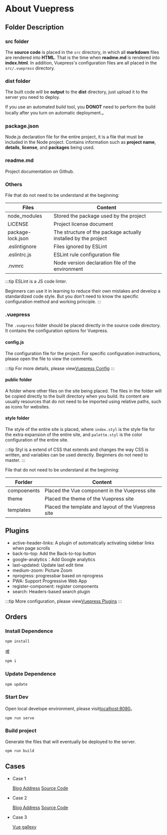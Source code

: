 # About Vuepress

## Folder Description

### src folder

The **source code** is placed in the `src` directory, in which all **markdown** files are rendered into **HTML**. That is the time when **readme.md** is rendered into **index.html**. In addition, Vuepress's configuration files are all placed in the `src/.vuepress` directory.

### dist folder

The built code will be **output** to the **dist** directory, just upload it to the server you need to deploy.

If you use an automated build tool, you **DONOT** need to perform the build locally after you turn on automatic deployment.。

### package.json

Node.js declaration file for the entire project, it is a file that must be included in the Node project. Contains information such as **project name**, **details**, **license**, and **packages** being used.

### readme.md

Project documentation on Github.

### Others

File that do not need to be understand at the beginning:

| Files         | Content                                                        |
| ----------------- | -------------------------------------------------------------- |
| node_modules      | Stored the package used by the project                         |
| LICENSE           | Project license document                                       |
| package-lock.json | The structure of the package actually installed by the project |
| .eslintignore     | Files ignored by ESLint                                        |
| .eslintrc.js      | ESLint rule configuration file                                 |
| .nvmrc            | Node version declaration file of the environment               |

:::tip
ESLint is a JS code linter.

Beginners can use it in learning to reduce their own mistakes and develop a standardized code style. But you don't need to know the specific configuration method and working principle.
:::

### .vuepress

The `.vuepress` folder should be placed directly in the source code directory. It contains the configuration options for Vuepress.

#### config.js

The configuration file for the project. For specific configuration instructions, please open the file to view the comments.

:::tip
For more details, please view[Vuepress Config](https://v1.vuepress.vuejs.org/config/)
:::

#### public folder

A folder where other files on the site being placed. The files in the folder will be copied directly to the built directory when you build. Its content are usually resources that do not need to be imported using relative paths, such as icons for websites.

#### style folder

The style of the entire site is placed, where `index.styl` is the style file for the extra expansion of the entire site, and `palette.styl` is the color configuration of the entire site.

:::tip
Styl is a extend of CSS that extends and changes the way CSS is written, and variables can be used derectly. Beginners do not need to master.
:::

File that do not need to be understand at the beginning:

| Forlder     | Content                                             |
| ----------- | --------------------------------------------------- |
| compoenents | Placed the Vue component in the Vuepress site       |
| theme       | Placed the theme of the Vuepress site               |
| templates   | Placed the template and layout of the Vuepress site |

## Plugins

- active-header-links: A plugin of automatically activating sidebar links when page scrolls
- back-to-top: Add the Back-to-top button
- google-analytics：Add Google analytics
- last-updated: Update last edit time
- medium-zoom: Picture Zoom
- nprogress: progressbar based on nprogress
- PWA: Support Progressive Web App
- register-component: register components
- search: Headers-based search plugin

:::tip
More configuration, please view[Vuepress Plugins](https://v1.vuepress.vuejs.org/plugin/)
:::

## Orders

### Install Dependence

```bash
npm install
```

或

```bash
npm i
```

### Update Dependence

```bash
npm update
```

### Start Dev

Open local develope environment, please visit[localhost:8080](http://localhost:8080)。

```bash
npm run serve
```

### Build project

Generate the files that will eventually be deployed to the server.

```bash
npm run build
```

## Cases

- Case 1

  [Blog Address](http://dong4j.info/)
  [Source Code](https://github.com/dong4j/blog-resources)

- Case 2

  [Blog Address](https://davidangel.net/)
  [Source Code](https://github.com/davidangel/davidangel-vuepress)

- Case 3
  
  [Vue gallexy](https://vuepress.gallery/)
